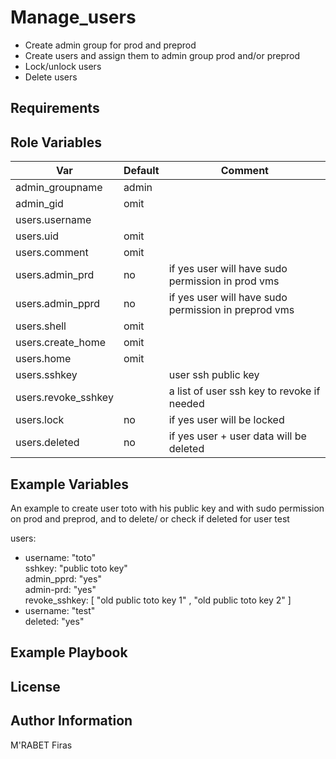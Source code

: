 Manage_users
=========

- Create admin group for prod and preprod
- Create users and assign them to admin group prod and/or preprod
- Lock/unlock users
- Delete users

Requirements
------------


Role Variables
--------------
| Var  | Default | Comment |
| ---      | ---      | ---      |
| admin_groupname   | admin | |
| admin_gid| omit | |
| users.username  | | |
| users.uid  | omit | |
| users.comment  | omit | |
| users.admin_prd  | no | if yes user will have sudo permission in prod vms |
| users.admin_pprd | no | if yes user will have sudo permission in preprod vms |
| users.shell | omit | |
| users.create_home  |omit | |
| users.home  | omit | |
| users.sshkey  | | user ssh public key |
| users.revoke_sshkey  | | a list of user ssh key to revoke if needed |
| users.lock  | no | if yes user will be locked|
| users.deleted  | no | if yes user + user data will be deleted |


Example Variables
------------
An example to create user toto with his public key and with sudo permission on prod and preprod, and to delete/ or check if deleted for user test

users:
  - username: "toto"  
    sshkey: "public toto key"  
    admin_pprd: "yes"  
    admin-prd: "yes"  
    revoke_sshkey: [ "old public toto key 1" , "old public toto key 2" ]
  - username: "test"  
    deleted: "yes"

Example Playbook
----------------


License
-------


Author Information
------------------
M'RABET Firas
